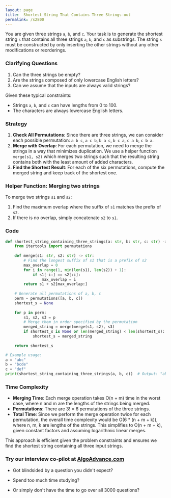 ```yaml
---
layout: page
title:  Shortest String That Contains Three Strings-out
permalink: /s2800
---
```

You are given three strings `a`, `b`, and `c`. Your task is to generate the shortest string `s` that contains all three strings `a`, `b`, and `c` as substrings. The string `s` must be constructed by only inserting the other strings without any other modifications or reorderings.

### Clarifying Questions
1. Can the three strings be empty?
2. Are the strings composed of only lowercase English letters?
3. Can we assume that the inputs are always valid strings?

Given these typical constraints:
- Strings `a`, `b`, and `c` can have lengths from 0 to 100.
- The characters are always lowercase English letters.

### Strategy
1. **Check All Permutations**: Since there are three strings, we can consider each possible permutation: `a b c`, `a c b`, `b a c`, `b c a`, `c a b`, `c b a`.
2. **Merge with Overlap**: For each permutation, we need to merge the strings in a way that minimizes duplication. We use a helper function `merge(s1, s2)` which merges two strings such that the resulting string contains both with the least amount of added characters.
3. **Find the Shortest Result**: For each of the six permutations, compute the merged string and keep track of the shortest one.

### Helper Function: Merging two strings
To merge two strings `s1` and `s2`:
1. Find the maximum overlap where the suffix of `s1` matches the prefix of `s2`.
2. If there is no overlap, simply concatenate `s2` to `s1`.

### Code
```python
def shortest_string_containing_three_strings(a: str, b: str, c: str) -> str:
    from itertools import permutations
    
    def merge(s1: str, s2: str) -> str:
        # Find the longest suffix of s1 that is a prefix of s2
        max_overlap = 0
        for i in range(1, min(len(s1), len(s2)) + 1):
            if s1[-i:] == s2[:i]:
                max_overlap = i
        return s1 + s2[max_overlap:]
    
    # Generate all permutations of a, b, c
    perm = permutations([a, b, c])
    shortest_s = None
    
    for p in perm:
        s1, s2, s3 = p
        # Merge them in order specified by the permutation
        merged_string = merge(merge(s1, s2), s3)
        if shortest_s is None or len(merged_string) < len(shortest_s):
            shortest_s = merged_string
    
    return shortest_s

# Example usage:
a = "abc"
b = "bcde"
c = "def"
print(shortest_string_containing_three_strings(a, b, c))  # Output: "abcdef"
```

### Time Complexity
- **Merging Time**: Each merge operation takes O(n + m) time in the worst case, where n and m are the lengths of the strings being merged.
- **Permutations**: There are 3! = 6 permutations of the three strings.
- **Total Time**: Since we perform the merge operation twice for each permutation, the overall time complexity would be O(6 * (n + m + k)), where n, m, k are lengths of the strings. This simplifies to O(n + m + k), given constant factors and assuming logarithmic linear merges.

This approach is efficient given the problem constraints and ensures we find the shortest string containing all three input strings.


### Try our interview co-pilot at [AlgoAdvance.com](https://algoAdvance.com)

- Got blindsided by a question you didn't expect?

- Spend too much time studying?

- Or simply don't have the time to go over all 3000 questions?

